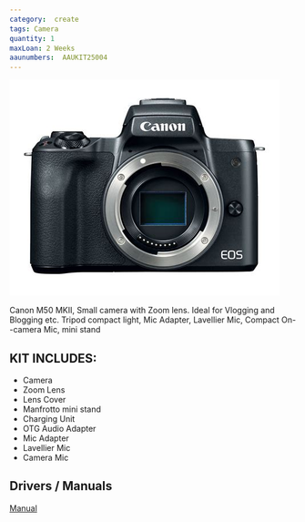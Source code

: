 ```yaml
---
category:  create
tags: Camera
quantity: 1
maxLoan: 2 Weeks
aaunumbers:  AAUKIT25004
---
```

![Camera Kit M50 Mk II](/assets/images/equip/Canon_EOS_M50_black_06.jpg)

Canon M50 MKII, Small camera with Zoom lens. Ideal for Vlogging and Blogging etc. Tripod compact light, Mic Adapter, Lavellier Mic, Compact On--camera Mic, mini stand
## KIT INCLUDES:
-  Camera
- Zoom Lens
- Lens Cover 
- Manfrotto mini stand
- Charging Unit
- OTG Audio Adapter
- Mic Adapter
- Lavellier Mic
- Camera Mic

## Drivers / Manuals
[Manual](https://cam.start.canon/da/C007/manual/html/UG-00_Before_0030.html)



